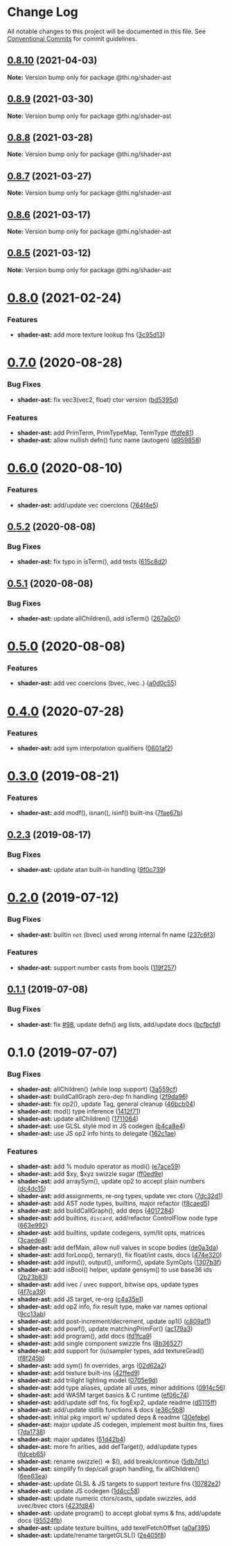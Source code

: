 # Change Log

All notable changes to this project will be documented in this file.
See [Conventional Commits](https://conventionalcommits.org) for commit guidelines.

## [0.8.10](https://github.com/thi-ng/umbrella/compare/@thi.ng/shader-ast@0.8.9...@thi.ng/shader-ast@0.8.10) (2021-04-03)

**Note:** Version bump only for package @thi.ng/shader-ast





## [0.8.9](https://github.com/thi-ng/umbrella/compare/@thi.ng/shader-ast@0.8.8...@thi.ng/shader-ast@0.8.9) (2021-03-30)

**Note:** Version bump only for package @thi.ng/shader-ast





## [0.8.8](https://github.com/thi-ng/umbrella/compare/@thi.ng/shader-ast@0.8.7...@thi.ng/shader-ast@0.8.8) (2021-03-28)

**Note:** Version bump only for package @thi.ng/shader-ast





## [0.8.7](https://github.com/thi-ng/umbrella/compare/@thi.ng/shader-ast@0.8.6...@thi.ng/shader-ast@0.8.7) (2021-03-27)

**Note:** Version bump only for package @thi.ng/shader-ast





## [0.8.6](https://github.com/thi-ng/umbrella/compare/@thi.ng/shader-ast@0.8.5...@thi.ng/shader-ast@0.8.6) (2021-03-17)

**Note:** Version bump only for package @thi.ng/shader-ast





## [0.8.5](https://github.com/thi-ng/umbrella/compare/@thi.ng/shader-ast@0.8.4...@thi.ng/shader-ast@0.8.5) (2021-03-12)

**Note:** Version bump only for package @thi.ng/shader-ast





# [0.8.0](https://github.com/thi-ng/umbrella/compare/@thi.ng/shader-ast@0.7.13...@thi.ng/shader-ast@0.8.0) (2021-02-24)


### Features

* **shader-ast:** add more texture lookup fns ([3c95d13](https://github.com/thi-ng/umbrella/commit/3c95d1363f4eb51e8d04dc7618d50f8f70b121e4))





# [0.7.0](https://github.com/thi-ng/umbrella/compare/@thi.ng/shader-ast@0.6.3...@thi.ng/shader-ast@0.7.0) (2020-08-28)


### Bug Fixes

* **shader-ast:** fix vec3(vec2, float) ctor version ([bd5395d](https://github.com/thi-ng/umbrella/commit/bd5395d895ed661a0c587eb79fb3884668cbd98e))


### Features

* **shader-ast:** add PrimTerm, PrimTypeMap, TermType ([ffdfe81](https://github.com/thi-ng/umbrella/commit/ffdfe812cb0b48d49a8cd8e3ba508fd1d0b9243e))
* **shader-ast:** allow nullish defn() func name (autogen) ([d959858](https://github.com/thi-ng/umbrella/commit/d9598580d39d556becde54ffe14015808ee936fb))





# [0.6.0](https://github.com/thi-ng/umbrella/compare/@thi.ng/shader-ast@0.5.2...@thi.ng/shader-ast@0.6.0) (2020-08-10)


### Features

* **shader-ast:** add/update vec coercions ([764f4e5](https://github.com/thi-ng/umbrella/commit/764f4e5bbd86713775c266e6d4fae6123351700e))





## [0.5.2](https://github.com/thi-ng/umbrella/compare/@thi.ng/shader-ast@0.5.1...@thi.ng/shader-ast@0.5.2) (2020-08-08)


### Bug Fixes

* **shader-ast:** fix typo in isTerm(), add tests ([615c8d2](https://github.com/thi-ng/umbrella/commit/615c8d2e5ae19e9744c6cdb60a9906df82f993d1))





## [0.5.1](https://github.com/thi-ng/umbrella/compare/@thi.ng/shader-ast@0.5.0...@thi.ng/shader-ast@0.5.1) (2020-08-08)


### Bug Fixes

* **shader-ast:** update allChildren(), add isTerm() ([267a0c0](https://github.com/thi-ng/umbrella/commit/267a0c0c992a0c0b9917c2d544ac4250b3d611e4))





# [0.5.0](https://github.com/thi-ng/umbrella/compare/@thi.ng/shader-ast@0.4.0...@thi.ng/shader-ast@0.5.0) (2020-08-08)


### Features

* **shader-ast:** add vec coercions (bvec, ivec..) ([a0d0c55](https://github.com/thi-ng/umbrella/commit/a0d0c55af6e358efd3ebfc1a7e75323e8cdfb166))





# [0.4.0](https://github.com/thi-ng/umbrella/compare/@thi.ng/shader-ast@0.3.33...@thi.ng/shader-ast@0.4.0) (2020-07-28)


### Features

* **shader-ast:** add sym interpolation qualifiers ([0601af2](https://github.com/thi-ng/umbrella/commit/0601af28c43b41576e778b8f2141a43b52460cf4))





# [0.3.0](https://github.com/thi-ng/umbrella/compare/@thi.ng/shader-ast@0.2.3...@thi.ng/shader-ast@0.3.0) (2019-08-21)

### Features

* **shader-ast:** add modf(), isnan(), isinf() built-ins ([7fae67b](https://github.com/thi-ng/umbrella/commit/7fae67b))

## [0.2.3](https://github.com/thi-ng/umbrella/compare/@thi.ng/shader-ast@0.2.2...@thi.ng/shader-ast@0.2.3) (2019-08-17)

### Bug Fixes

* **shader-ast:** update atan built-in handling ([9f0c739](https://github.com/thi-ng/umbrella/commit/9f0c739))

# [0.2.0](https://github.com/thi-ng/umbrella/compare/@thi.ng/shader-ast@0.1.1...@thi.ng/shader-ast@0.2.0) (2019-07-12)

### Bug Fixes

* **shader-ast:** builtin `not` (bvec) used wrong internal fn name ([237c6f3](https://github.com/thi-ng/umbrella/commit/237c6f3))

### Features

* **shader-ast:** support number casts from bools ([119f257](https://github.com/thi-ng/umbrella/commit/119f257))

## [0.1.1](https://github.com/thi-ng/umbrella/compare/@thi.ng/shader-ast@0.1.0...@thi.ng/shader-ast@0.1.1) (2019-07-08)

### Bug Fixes

* **shader-ast:** fix [#98](https://github.com/thi-ng/umbrella/issues/98), update defn() arg lists, add/update docs ([bcfbcfd](https://github.com/thi-ng/umbrella/commit/bcfbcfd))

# 0.1.0 (2019-07-07)

### Bug Fixes

* **shader-ast:** allChildren() (while loop support) ([3a559cf](https://github.com/thi-ng/umbrella/commit/3a559cf))
* **shader-ast:** buildCallGraph zero-dep fn handling ([2f9da96](https://github.com/thi-ng/umbrella/commit/2f9da96))
* **shader-ast:** fix op2(), update Tag, general cleanup ([46bcb04](https://github.com/thi-ng/umbrella/commit/46bcb04))
* **shader-ast:** mod() type inference ([1412f71](https://github.com/thi-ng/umbrella/commit/1412f71))
* **shader-ast:** update allChildren() ([1711064](https://github.com/thi-ng/umbrella/commit/1711064))
* **shader-ast:** use GLSL style mod in JS codegen ([b4ca8e4](https://github.com/thi-ng/umbrella/commit/b4ca8e4))
* **shader-ast:** use JS op2 info hints to delegate ([162c1ae](https://github.com/thi-ng/umbrella/commit/162c1ae))

### Features

* **shader-ast:** add % modulo operator as modi() ([e7ace59](https://github.com/thi-ng/umbrella/commit/e7ace59))
* **shader-ast:** add $xy, $xyz swizzle sugar ([ff0ed9e](https://github.com/thi-ng/umbrella/commit/ff0ed9e))
* **shader-ast:** add arraySym(), update op2 to accept plain numbers ([dc4dc15](https://github.com/thi-ng/umbrella/commit/dc4dc15))
* **shader-ast:** add assignments, re-org types, update vec ctors ([7dc32d1](https://github.com/thi-ng/umbrella/commit/7dc32d1))
* **shader-ast:** add AST node types, builtins, major refactor ([f8caed5](https://github.com/thi-ng/umbrella/commit/f8caed5))
* **shader-ast:** add buildCallGraph(), add deps ([4017284](https://github.com/thi-ng/umbrella/commit/4017284))
* **shader-ast:** add builtins, `discard`, add/refactor ControlFlow node type ([663e992](https://github.com/thi-ng/umbrella/commit/663e992))
* **shader-ast:** add builtins, update codegens, sym/lit opts, matrices ([3caede4](https://github.com/thi-ng/umbrella/commit/3caede4))
* **shader-ast:** add defMain, allow null values in scope bodies ([de0a3da](https://github.com/thi-ng/umbrella/commit/de0a3da))
* **shader-ast:** add forLoop(), ternary(), fix float/int casts, docs ([474e320](https://github.com/thi-ng/umbrella/commit/474e320))
* **shader-ast:** add input(), output(), uniform(), update SymOpts ([1307b3f](https://github.com/thi-ng/umbrella/commit/1307b3f))
* **shader-ast:** add isBool() helper, update gensym() to use base36 ids ([2b23b83](https://github.com/thi-ng/umbrella/commit/2b23b83))
* **shader-ast:** add ivec / uvec support, bitwise ops, update types ([4f7ca39](https://github.com/thi-ng/umbrella/commit/4f7ca39))
* **shader-ast:** add JS target, re-org ([c4a35e1](https://github.com/thi-ng/umbrella/commit/c4a35e1))
* **shader-ast:** add op2 info, fix result type, make var names optional ([9cc13ab](https://github.com/thi-ng/umbrella/commit/9cc13ab))
* **shader-ast:** add post-increment/decrement, update op1() ([c809af1](https://github.com/thi-ng/umbrella/commit/c809af1))
* **shader-ast:** add powf(), update matchingPrimFor() ([ac179a3](https://github.com/thi-ng/umbrella/commit/ac179a3))
* **shader-ast:** add program(), add docs ([fd1fca9](https://github.com/thi-ng/umbrella/commit/fd1fca9))
* **shader-ast:** add single component swizzle fns ([8b36527](https://github.com/thi-ng/umbrella/commit/8b36527))
* **shader-ast:** add support for (iu)sampler types, add textureGrad() ([f8f245b](https://github.com/thi-ng/umbrella/commit/f8f245b))
* **shader-ast:** add sym() fn overrides, args ([02d62a2](https://github.com/thi-ng/umbrella/commit/02d62a2))
* **shader-ast:** add texture built-ins ([42ffed9](https://github.com/thi-ng/umbrella/commit/42ffed9))
* **shader-ast:** add trilight lighting  model ([0705e9d](https://github.com/thi-ng/umbrella/commit/0705e9d))
* **shader-ast:** add type aliases, update all uses, minor additions ([0914c56](https://github.com/thi-ng/umbrella/commit/0914c56))
* **shader-ast:** add WASM target basics & C runtime ([ef06c74](https://github.com/thi-ng/umbrella/commit/ef06c74))
* **shader-ast:** add/update sdf fns, fix fogExp2, update readme ([d5115ff](https://github.com/thi-ng/umbrella/commit/d5115ff))
* **shader-ast:** add/update stdlib functions & docs ([e36c5b8](https://github.com/thi-ng/umbrella/commit/e36c5b8))
* **shader-ast:** initial pkg import  w/ updated deps & readme ([30efebe](https://github.com/thi-ng/umbrella/commit/30efebe))
* **shader-ast:** major update JS codegen, implement most builtin fns, fixes ([7da1738](https://github.com/thi-ng/umbrella/commit/7da1738))
* **shader-ast:** major updates ([51d42b4](https://github.com/thi-ng/umbrella/commit/51d42b4))
* **shader-ast:** more fn arities, add defTarget(), add/update types ([fdceb65](https://github.com/thi-ng/umbrella/commit/fdceb65))
* **shader-ast:** rename swizzle() => $(), add break/continue ([5db7d1c](https://github.com/thi-ng/umbrella/commit/5db7d1c))
* **shader-ast:** simplify fn dep/call graph handling, fix allChildren() ([6ee63ea](https://github.com/thi-ng/umbrella/commit/6ee63ea))
* **shader-ast:** update GLSL & JS targets to support texture fns ([10782e2](https://github.com/thi-ng/umbrella/commit/10782e2))
* **shader-ast:** update JS codegen ([1d4cc58](https://github.com/thi-ng/umbrella/commit/1d4cc58))
* **shader-ast:** update numeric ctors/casts, update swizzles, add uvec/bvec ctors ([423fd84](https://github.com/thi-ng/umbrella/commit/423fd84))
* **shader-ast:** update program() to accept global syms & fns, add/update docs ([95524fb](https://github.com/thi-ng/umbrella/commit/95524fb))
* **shader-ast:** update texture builtins, add texelFetchOffset ([a0af395](https://github.com/thi-ng/umbrella/commit/a0af395))
* **shader-ast:** update/rename targetGLSL() ([2e405f8](https://github.com/thi-ng/umbrella/commit/2e405f8))
